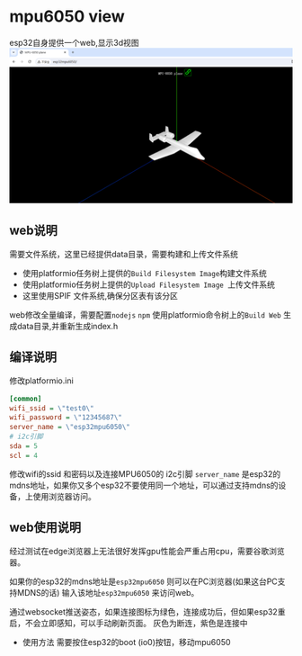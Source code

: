 # mpu6050 view

esp32自身提供一个web,显示3d视图
![demo.png](demo.png)


## web说明
需要文件系统，这里已经提供data目录，需要构建和上传文件系统
* 使用platformio任务树上提供的`Build Filesystem Image`构建文件系统
* 使用platformio任务树上提供的`Upload Filesystem Image `上传文件系统
* 这里使用SPIF 文件系统,确保分区表有该分区

web修改全量编译，需要配置`nodejs` `npm` 使用platformio命令树上的`Build Web`
生成data目录,并重新生成index.h

## 编译说明
修改platformio.ini
```ini
[common]
wifi_ssid = \"test0\"
wifi_password = \"12345687\"
server_name = \"esp32mpu6050\"
# i2c引脚
sda = 5
scl = 4
```

修改wifi的ssid 和密码以及连接MPU6050的 i2c引脚
`server_name` 是esp32的mdns地址，如果你又多个esp32不要使用同一个地址，可以通过支持mdns的设备，上使用浏览器访问。

## web使用说明
经过测试在edge浏览器上无法很好发挥gpu性能会严重占用cpu，需要谷歌浏览器。

如果你的esp32的mdns地址是`esp32mpu6050` 则可以在PC浏览器(如果这台PC支持MDNS的话)
输入该地址`esp32mpu6050` 来访问web。

通过websocket推送姿态，如果连接图标为绿色，连接成功后，但如果esp32重启，不会立即感知，可以手动刷新页面。
灰色为断连，紫色是连接中
* 使用方法
需要按住esp32的boot (io0)按钮，移动mpu6050